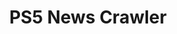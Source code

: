 ---
layout: portfolio_detail
order: 4
title:  PS5 News Crawler
name: ps5-news-crawler
description: PS5 News Crawler Description
filter: filter-ai
badge-image:
category:
client:
project-date:
project-url:
images:
    - 'testimonials-1.jpg'
    - 'testimonials-2.jpg'
    - 'testimonials-3.jpg'
---